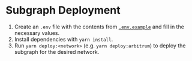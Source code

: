 # Subgraph Deployment

1. Create an `.env` file with the contents from [`.env.example`](../.env.example) and fill in the necessary values.
1. Install dependencies with `yarn install`.
1. Run `yarn deploy:<network>` (e.g. `yarn deploy:arbitrum`) to deploy the subgraph for the desired network.
